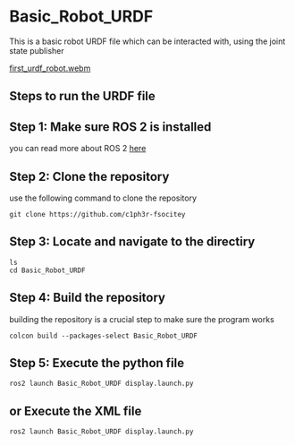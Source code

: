 # Basic_Robot_URDF
This is a basic robot URDF file which can be interacted with, using the joint state publisher

[first_urdf_robot.webm](https://github.com/c1ph3r-fsocitey/Basic_Robot_URDF/assets/109020327/edd76e98-6829-4a08-8447-428a7e32383a)

## Steps to run the URDF file

## Step 1: Make sure ROS 2 is installed
you can read more about ROS 2 [here](https://docs.ros.org/en/humble/Installation.html)

## Step 2: Clone the repository
use the following command to clone the repository
```
git clone https://github.com/c1ph3r-fsocitey
```

## Step 3: Locate and navigate to the directiry 
```
ls
cd Basic_Robot_URDF
```

## Step 4: Build the repository
building the repository is a crucial step to make sure the program works
```
colcon build --packages-select Basic_Robot_URDF
```

## Step 5: Execute the python file
```
ros2 launch Basic_Robot_URDF display.launch.py
```
## or Execute the XML file
```
ros2 launch Basic_Robot_URDF display.launch.py
```
